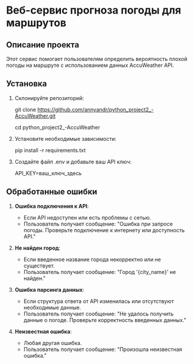# Веб-сервис прогноза погоды для маршрутов

## Описание проекта
Этот сервис помогает пользователям определить вероятность плохой погоды на маршруте с использованием данных AccuWeather API.

## Установка
1. Склонируйте репозиторий:

   git clone https://github.com/annyandr/python_project2_-AccuWeather.git

   cd python_project2_-AccuWeather

2. Установите необходимые зависимости:

   pip install -r requirements.txt

3. Создайте файл .env и добавьте ваш API ключ:

   API_KEY=ваш_ключ_здесь

## Обработанные ошибки

1. **Ошибка подключения к API**: 
   - Если API недоступен или есть проблемы с сетью.
   - Пользователь получает сообщение: "Ошибка при запросе погоды. Проверьте подключение к интернету или доступность API."

2. **Не найден город**: 
   - Если введенное название города некорректно или не существует.
   - Пользователь получает сообщение: "Город '{city_name}' не найден."

3. **Ошибка парсинга данных**: 
   - Если структура ответа от API изменилась или отсутствуют необходимые данные.
   - Пользователь получает сообщение: "Не удалось получить данные о погоде. Проверьте корректность введенных данных."

4. **Неизвестная ошибка**: 
   - Любая другая ошибка.
   - Пользователь получает сообщение: "Произошла неизвестная ошибка."